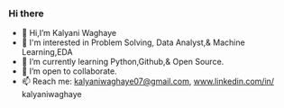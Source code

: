 ### Hi there 
- 👋 Hi,I’m Kalyani Waghaye
- 👀 I'm interested in Problem Solving, Data Analyst,& Machine Learning,EDA 
- 🌱 I’m currently learning Python,Github,& Open Source.
- 👯 I’m open to collaborate.
- 📫 Reach me: kalyaniwaghaye07@gmail.com, www.linkedin.com/in/
kalyaniwaghaye




<!--
**KalyaniW15/KalyaniW15** is a ✨ _special_ ✨ repository because its `README.md` (this file) appears on your GitHub profile.

Here are some ideas to get you started:

- 🔭 I’m currently working on ...
- 🌱 I’m currently learning ...
- 👯 I’m looking to collaborate on ...
- 🤔 I’m looking for help with ...
- 💬 Ask me about ...
- 📫 How to reach me: ...
- 😄 Pronouns: ...
- ⚡ Fun fact: ...
-->
